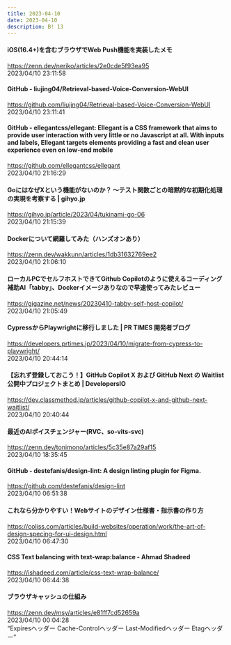 ```yaml
---
title: 2023-04-10
date: 2023-04-10
description: B! 13
---
```


#### iOS(16.4+)を含むブラウザでWeb Push機能を実装したメモ
https://zenn.dev/neriko/articles/2e0cde5f93ea95<br>
2023/04/10 23:11:58<br>


#### GitHub - liujing04/Retrieval-based-Voice-Conversion-WebUI
https://github.com/liujing04/Retrieval-based-Voice-Conversion-WebUI<br>
2023/04/10 23:11:41<br>


#### GitHub - ellegantcss/ellegant: Ellegant is a CSS framework that aims to provide user interaction with very little or no Javascript at all. With inputs and labels, Ellegant targets elements providing a fast and clean user experience even on low-end mobile 
https://github.com/ellegantcss/ellegant<br>
2023/04/10 21:16:29<br>


#### GoにはなぜXという機能がないのか？ 〜テスト関数ごとの暗黙的な初期化処理の実現を考察する | gihyo.jp
https://gihyo.jp/article/2023/04/tukinami-go-06<br>
2023/04/10 21:15:39<br>


#### Dockerについて網羅してみた（ハンズオンあり）
https://zenn.dev/wakkunn/articles/1db31632769ee2<br>
2023/04/10 21:06:10<br>


#### ローカルPCでセルフホストできてGithub Copilotのように使えるコーディング補助AI「tabby」、Dockerイメージありなので早速使ってみたレビュー
https://gigazine.net/news/20230410-tabby-self-host-copilot/<br>
2023/04/10 21:05:49<br>


#### CypressからPlaywrightに移行しました | PR TIMES 開発者ブログ
https://developers.prtimes.jp/2023/04/10/migrate-from-cypress-to-playwright/<br>
2023/04/10 20:44:14<br>


#### 【忘れず登録しておこう！】GitHub Copilot X および GitHub Next の Waitlist 公開中プロジェクトまとめ | DevelopersIO
https://dev.classmethod.jp/articles/github-copilot-x-and-github-next-waitlist/<br>
2023/04/10 20:40:44<br>


#### 最近のAIボイスチェンジャー(RVC、so-vits-svc)
https://zenn.dev/tonimono/articles/5c35e87a29af15<br>
2023/04/10 18:35:45<br>


#### GitHub - destefanis/design-lint: A design linting plugin for Figma.
https://github.com/destefanis/design-lint<br>
2023/04/10 06:51:38<br>


#### これなら分かりやすい！Webサイトのデザイン仕様書・指示書の作り方
https://coliss.com/articles/build-websites/operation/work/the-art-of-design-specing-for-ui-design.html<br>
2023/04/10 06:47:30<br>


#### CSS Text balancing with text-wrap:balance - Ahmad Shadeed
https://ishadeed.com/article/css-text-wrap-balance/<br>
2023/04/10 06:44:38<br>


#### ブラウザキャッシュの仕組み
https://zenn.dev/msy/articles/e81ff7cd52659a<br>
2023/04/10 00:04:28<br>
“Expiresヘッダー Cache-Controlヘッダー Last-Modifiedヘッダー Etagヘッダー”


